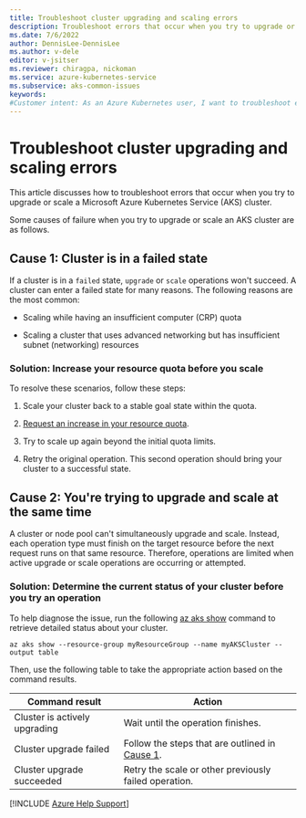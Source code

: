 ```yaml
---
title: Troubleshoot cluster upgrading and scaling errors
description: Troubleshoot errors that occur when you try to upgrade or scale an Azure Kubernetes Service (AKS) cluster.
ms.date: 7/6/2022
author: DennisLee-DennisLee
ms.author: v-dele
editor: v-jsitser
ms.reviewer: chiragpa, nickoman
ms.service: azure-kubernetes-service
ms.subservice: aks-common-issues
keywords:
#Customer intent: As an Azure Kubernetes user, I want to troubleshoot errors so that I can successfully upgrade or scale an Azure Kubernetes Service (AKS) cluster.
---
```

# Troubleshoot cluster upgrading and scaling errors

This article discusses how to troubleshoot errors that occur when you try to upgrade or scale a Microsoft Azure Kubernetes Service (AKS) cluster.

Some causes of failure when you try to upgrade or scale an AKS cluster are as follows.

## Cause 1: Cluster is in a failed state

If a cluster is in a `failed` state, `upgrade` or `scale` operations won't succeed. A cluster can enter a failed state for many reasons. The following reasons are the most common:

- Scaling while having an insufficient computer (CRP) quota

- Scaling a cluster that uses advanced networking but has insufficient subnet (networking) resources

### Solution: Increase your resource quota before you scale

To resolve these scenarios, follow these steps:

1. Scale your cluster back to a stable goal state within the quota.

1. [Request an increase in your resource quota](/azure/azure-resource-manager/troubleshooting/error-resource-quota#solution).

1. Try to scale up again beyond the initial quota limits.

1. Retry the original operation. This second operation should bring your cluster to a successful state.

## Cause 2: You're trying to upgrade and scale at the same time

A cluster or node pool can't simultaneously upgrade and scale. Instead, each operation type must finish on the target resource before the next request runs on that same resource. Therefore, operations are limited when active upgrade or scale operations are occurring or attempted.

### Solution: Determine the current status of your cluster before you try an operation

To help diagnose the issue, run the following [az aks show](/cli/azure/aks#az-aks-show) command to retrieve detailed status about your cluster.

```azurepowershell
az aks show --resource-group myResourceGroup --name myAKSCluster --output table
```

Then, use the following table to take the appropriate action based on the command results.

| Command result                | Action                                                                                  |
|-------------------------------|-----------------------------------------------------------------------------------------|
| Cluster is actively upgrading | Wait until the operation finishes.                                                      |
| Cluster upgrade failed        | Follow the steps that are outlined in [Cause 1](#cause-1-cluster-is-in-a-failed-state). |
| Cluster upgrade succeeded     | Retry the scale or other previously failed operation.                                   |

[!INCLUDE [Azure Help Support](../../includes/azure-help-support.md)]
